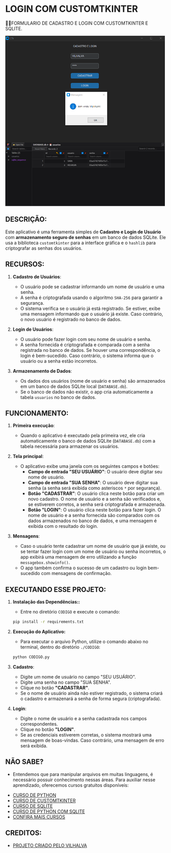 # LOGIN COM CUSTOMTKINTER 
👨‍🏫FORMULARIO DE CADASTRO E LOGIN COM CUSTOMTKINTER E SQLITE.

<img src="./IMAGENS/FOTO_1.png" align="center" width="500"> <br>
<img src="./IMAGENS/FOTO_2.png" align="center" width="500"> <br>

## DESCRIÇÃO:
Este aplicativo é uma ferramenta simples de **Cadastro e Login de Usuário** com **armazenamento seguro de senhas** em um banco de dados SQLite. Ele usa a biblioteca `customtkinter` para a interface gráfica e o `hashlib` para criptografar as senhas dos usuários.

## RECURSOS:
1. **Cadastro de Usuários**: 
   - O usuário pode se cadastrar informando um nome de usuário e uma senha.
   - A senha é criptografada usando o algoritmo `SHA-256` para garantir a segurança.
   - O sistema verifica se o usuário já está registrado. Se estiver, exibe uma mensagem informando que o usuário já existe. Caso contrário, o novo usuário é registrado no banco de dados.

2. **Login de Usuários**:
   - O usuário pode fazer login com seu nome de usuário e senha.
   - A senha fornecida é criptografada e comparada com a senha registrada no banco de dados. Se houver uma correspondência, o login é bem-sucedido. Caso contrário, o sistema informa que o usuário ou a senha estão incorretos.

3. **Armazenamento de Dados**:
   - Os dados dos usuários (nome de usuário e senha) são armazenados em um banco de dados SQLite local (`DATABASE.db`).
   - Se o banco de dados não existir, o app cria automaticamente a tabela `usuarios` no banco de dados.

## FUNCIONAMENTO:
1. **Primeira execução**:
   - Quando o aplicativo é executado pela primeira vez, ele cria automaticamente o banco de dados SQLite (`DATABASE.db`) com a tabela necessária para armazenar os usuários.

2. **Tela principal**:
   - O aplicativo exibe uma janela com os seguintes campos e botões:
     - **Campo de entrada "SEU USUÁRIO"**: O usuário deve digitar seu nome de usuário.
     - **Campo de entrada "SUA SENHA"**: O usuário deve digitar sua senha (a senha será exibida como asteriscos `*` por segurança).
     - **Botão "CADASTRAR"**: O usuário clica neste botão para criar um novo cadastro. O nome de usuário e a senha são verificados e, se estiverem corretos, a senha será criptografada e armazenada.
     - **Botão "LOGIN"**: O usuário clica neste botão para fazer login. O nome de usuário e a senha fornecida são comparados com os dados armazenados no banco de dados, e uma mensagem é exibida com o resultado do login.

3. **Mensagens**:
   - Caso o usuário tente cadastrar um nome de usuário que já existe, ou se tentar fazer login com um nome de usuário ou senha incorretos, o app exibirá uma mensagem de erro utilizando a função `messagebox.showinfo()`.
   - O app também confirma o sucesso de um cadastro ou login bem-sucedido com mensagens de confirmação.

## EXECUTANDO ESSE PROJETO:
1. **Instalação das Dependências::**
   - Entre no diretório `CODIGO` e execute o comando:

   ```bash
   pip install -r requirements.txt
   ```

2. **Execução do Aplicativo:**
   - Para executar o arquivo Python, utilize o comando abaixo no terminal, dentro do diretório `./CODIGO`:
   ```bash
   python CODIGO.py
   ```

3. **Cadastro**:
   - Digite um nome de usuário no campo "SEU USUÁRIO".
   - Digite uma senha no campo "SUA SENHA".
   - Clique no botão **"CADASTRAR"**.
   - Se o nome de usuário ainda não estiver registrado, o sistema criará o cadastro e armazenará a senha de forma segura (criptografada).

4. **Login**:
   - Digite o nome de usuário e a senha cadastrada nos campos correspondentes.
   - Clique no botão **"LOGIN"**.
   - Se as credenciais estiverem corretas, o sistema mostrará uma mensagem de boas-vindas. Caso contrário, uma mensagem de erro será exibida.

## NÃO SABE?
- Entendemos que para manipular arquivos em muitas linguagens, é necessário possuir conhecimento nessas áreas. Para auxiliar nesse aprendizado, oferecemos cursos gratuitos disponíveis:
* [CURSO DE PYTHON](https://github.com/VILHALVA/CURSO-DE-PYTHON)
* [CURSO DE CUSTOMTKINTER](https://github.com/VILHALVA/CURSO-DE-CUSTOMTKINTER)
* [CURSO DE SQLITE](https://github.com/VILHALVA/CURSO-DE-SQLITE)
* [CURSO DE PYTHON COM SQLITE](https://github.com/VILHALVA/CURSO-DE-PYTHON-COM-SQLITE)
* [CONFIRA MAIS CURSOS](https://github.com/VILHALVA?tab=repositories&q=+topic:CURSO)

## CREDITOS:
- [PROJETO CRIADO PELO VILHALVA](https://github.com/VILHALVA)





